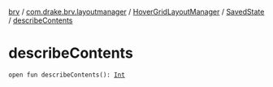 [brv](../../../index.md) / [com.drake.brv.layoutmanager](../../index.md) / [HoverGridLayoutManager](../index.md) / [SavedState](index.md) / [describeContents](./describe-contents.md)

# describeContents

`open fun describeContents(): `[`Int`](https://kotlinlang.org/api/latest/jvm/stdlib/kotlin/-int/index.html)